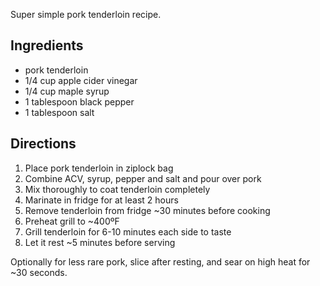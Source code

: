 Super simple pork tenderloin recipe.

## Ingredients

- pork tenderloin
- 1/4 cup apple cider vinegar
- 1/4 cup maple syrup
- 1 tablespoon black pepper
- 1 tablespoon salt

## Directions

1. Place pork tenderloin in ziplock bag
2. Combine ACV, syrup, pepper and salt and pour over pork
4. Mix thoroughly to coat tenderloin completely
5. Marinate in fridge for at least 2 hours
6. Remove tenderloin from fridge ~30 minutes before cooking
7. Preheat grill to ~400ºF
8. Grill tenderloin for 6-10 minutes each side to taste
9. Let it rest ~5 minutes before serving

Optionally for less rare pork, slice after resting, and sear on high heat for ~30 seconds.
